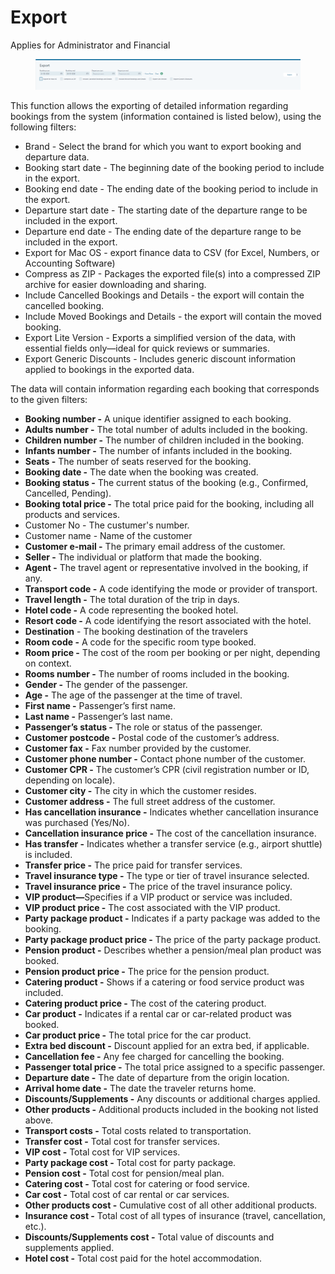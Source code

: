 # Export

Applies for Administrator and Financial

<figure><img src=".gitbook/assets/image (13) (1) (1) (1) (1) (1) (1) (1) (1) (1) (1) (1) (1) (1) (1) (1) (1).png" alt=""><figcaption></figcaption></figure>

This function allows the exporting of detailed information regarding bookings from the system (information contained is listed below), using the following filters:

* Brand - Select the brand for which you want to export booking and departure data.
* Booking start date - The beginning date of the booking period to include in the export.
* Booking end date - The ending date of the booking period to include in the export.
* Departure start date - The starting date of the departure range to be included in the export.
* Departure end date - The ending date of the departure range to be included in the export.
* Export for Mac OS - export finance data to CSV (for Excel, Numbers, or Accounting Software)
* Compress as ZIP - Packages the exported file(s) into a compressed ZIP archive for easier downloading and sharing.
* Include Cancelled Bookings and Details - the export will contain the cancelled booking.&#x20;
* Include Moved Bookings and Details - the export will contain the moved booking.
* Export Lite Version - Exports a simplified version of the data, with essential fields only—ideal for quick reviews or summaries.
* Export Generic Discounts - Includes generic discount information applied to bookings in the exported data.

The data will contain information regarding each booking that corresponds to the given filters:

* **Booking number -** A unique identifier assigned to each booking.
* **Adults number -** The total number of adults included in the booking.
* **Children number -** The number of children included in the booking.
* **Infants number -** The number of infants included in the booking.
* **Seats -** The number of seats reserved for the booking.
* **Booking date -** The date when the booking was created.
* **Booking status -** The current status of the booking (e.g., Confirmed, Cancelled, Pending).
* **Booking total price -** The total price paid for the booking, including all products and services.
* Customer No - The custumer's number.
* Customer name - Name of the customer
* **Customer e-mail -** The primary email address of the customer.
* **Seller -** The individual or platform that made the booking.
* **Agent -** The travel agent or representative involved in the booking, if any.
* **Transport code -** A code identifying the mode or provider of transport.
* **Travel length -** The total duration of the trip in days.
* **Hotel code -** A code representing the booked hotel.
* **Resort code -** A code identifying the resort associated with the hotel.
* **Destination** - The booking destination of the travelers
* **Room code -** A code for the specific room type booked.
* **Room price -** The cost of the room per booking or per night, depending on context.
* **Rooms number -** The number of rooms included in the booking.
* **Gender -** The gender of the passenger.
* **Age -** The age of the passenger at the time of travel.
* **First name -** Passenger’s first name.
* **Last name -** Passenger’s last name.
* **Passenger’s status -** The role or status of the passenger.
* **Customer postcode -** Postal code of the customer’s address.
* **Customer fax -** Fax number provided by the customer.
* **Customer phone number -** Contact phone number of the customer.
* **Customer CPR -** The customer’s CPR (civil registration number or ID, depending on locale).
* **Customer city -** The city in which the customer resides.
* **Customer address -** The full street address of the customer.
* **Has cancellation insurance -** Indicates whether cancellation insurance was purchased (Yes/No).
* **Cancellation insurance price -** The cost of the cancellation insurance.
* **Has transfer -** Indicates whether a transfer service (e.g., airport shuttle) is included.
* **Transfer price -** The price paid for transfer services.
* **Travel insurance type -** The type or tier of travel insurance selected.
* **Travel insurance price -** The price of the travel insurance policy.
* **VIP product—**&#x53;pecifies if a VIP product or service was included.
* **VIP product price -** The cost associated with the VIP product.
* **Party package product -** Indicates if a party package was added to the booking.
* **Party package product price -** The price of the party package product.
* **Pension product -** Describes whether a pension/meal plan product was booked.
* **Pension product price -** The price for the pension product.
* **Catering product -** Shows if a catering or food service product was included.
* **Catering product price -** The cost of the catering product.
* **Car product -** Indicates if a rental car or car-related product was booked.
* **Car product price -** The total price for the car product.
* **Extra bed discount -** Discount applied for an extra bed, if applicable.
* **Cancellation fee -** Any fee charged for cancelling the booking.
* **Passenger total price -** The total price assigned to a specific passenger.
* **Departure date -** The date of departure from the origin location.
* **Arrival home date -** The date the traveler returns home.
* **Discounts/Supplements -** Any discounts or additional charges applied.
* **Other products -** Additional products included in the booking not listed above.
* **Transport costs -** Total costs related to transportation.
* **Transfer cost -** Total cost for transfer services.
* **VIP cost -** Total cost for VIP services.
* **Party package cost -** Total cost for party package.
* **Pension cost -** Total cost for pension/meal plan.
* **Catering cost -** Total cost for catering or food service.
* **Car cost -** Total cost of car rental or car services.
* **Other products cost -** Cumulative cost of all other additional products.
* **Insurance cost -** Total cost of all types of insurance (travel, cancellation, etc.).
* **Discounts/Supplements cost -** Total value of discounts and supplements applied.
* **Hotel cost -** Total cost paid for the hotel accommodation.
